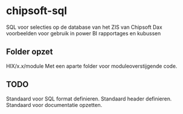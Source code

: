 # chipsoft-sql

SQL voor selecties op de database van het ZIS van Chipsoft
Dax voorbeelden voor gebruik in power BI rapportages en kubussen

## Folder opzet

HIX/x.x/module
Met een aparte folder voor moduleoverstijgende code.

## TODO

Standaard voor SQL format definieren.
Standaard header definieren.
Standaard voor documentatie opzetten.

